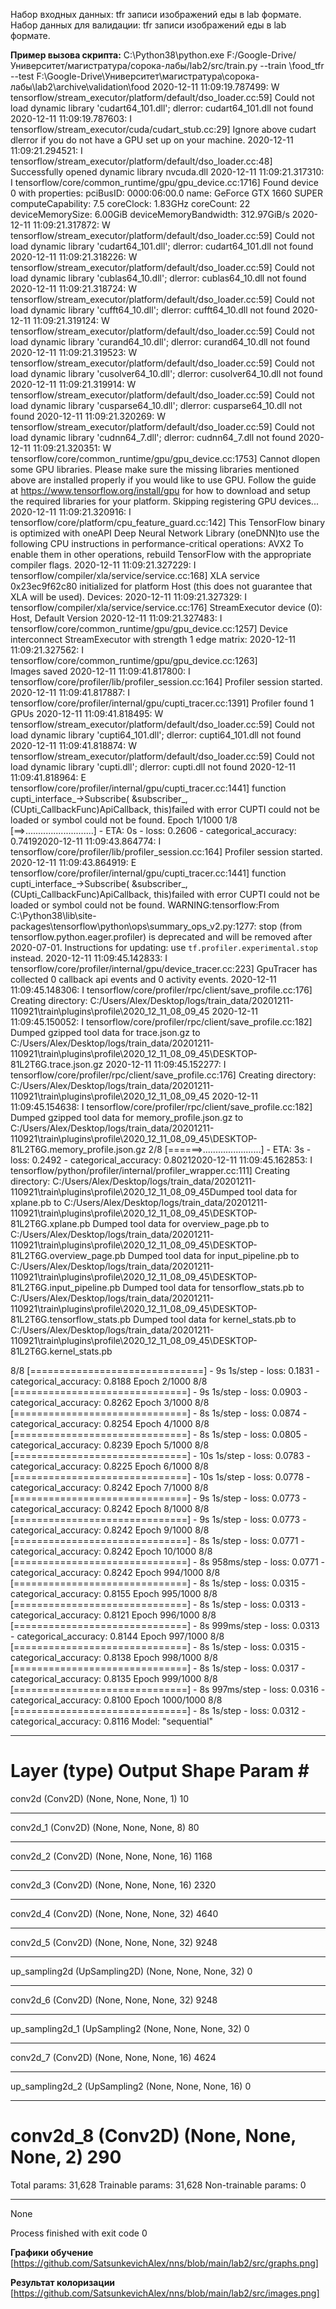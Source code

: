 Набор входных данных: tfr записи изображений еды в lab формате. 
Набор данных для валидации: tfr записи изображений еды в lab формате.

**Пример вызова скрипта:**
C:\Python38\python.exe F:/Google-Drive/Университет/магистратура/сорока-лабы/lab2/src/train.py --train \food_tfr --test F:\Google-Drive\Университет\магистратура\сорока-лабы\lab2\archive\validation\food
2020-12-11 11:09:19.787499: W tensorflow/stream_executor/platform/default/dso_loader.cc:59] Could not load dynamic library 'cudart64_101.dll'; dlerror: cudart64_101.dll not found
2020-12-11 11:09:19.787603: I tensorflow/stream_executor/cuda/cudart_stub.cc:29] Ignore above cudart dlerror if you do not have a GPU set up on your machine.
2020-12-11 11:09:21.294521: I tensorflow/stream_executor/platform/default/dso_loader.cc:48] Successfully opened dynamic library nvcuda.dll
2020-12-11 11:09:21.317310: I tensorflow/core/common_runtime/gpu/gpu_device.cc:1716] Found device 0 with properties: 
pciBusID: 0000:06:00.0 name: GeForce GTX 1660 SUPER computeCapability: 7.5
coreClock: 1.83GHz coreCount: 22 deviceMemorySize: 6.00GiB deviceMemoryBandwidth: 312.97GiB/s
2020-12-11 11:09:21.317872: W tensorflow/stream_executor/platform/default/dso_loader.cc:59] Could not load dynamic library 'cudart64_101.dll'; dlerror: cudart64_101.dll not found
2020-12-11 11:09:21.318226: W tensorflow/stream_executor/platform/default/dso_loader.cc:59] Could not load dynamic library 'cublas64_10.dll'; dlerror: cublas64_10.dll not found
2020-12-11 11:09:21.318724: W tensorflow/stream_executor/platform/default/dso_loader.cc:59] Could not load dynamic library 'cufft64_10.dll'; dlerror: cufft64_10.dll not found
2020-12-11 11:09:21.319124: W tensorflow/stream_executor/platform/default/dso_loader.cc:59] Could not load dynamic library 'curand64_10.dll'; dlerror: curand64_10.dll not found
2020-12-11 11:09:21.319523: W tensorflow/stream_executor/platform/default/dso_loader.cc:59] Could not load dynamic library 'cusolver64_10.dll'; dlerror: cusolver64_10.dll not found
2020-12-11 11:09:21.319914: W tensorflow/stream_executor/platform/default/dso_loader.cc:59] Could not load dynamic library 'cusparse64_10.dll'; dlerror: cusparse64_10.dll not found
2020-12-11 11:09:21.320269: W tensorflow/stream_executor/platform/default/dso_loader.cc:59] Could not load dynamic library 'cudnn64_7.dll'; dlerror: cudnn64_7.dll not found
2020-12-11 11:09:21.320351: W tensorflow/core/common_runtime/gpu/gpu_device.cc:1753] Cannot dlopen some GPU libraries. Please make sure the missing libraries mentioned above are installed properly if you would like to use GPU. Follow the guide at https://www.tensorflow.org/install/gpu for how to download and setup the required libraries for your platform.
Skipping registering GPU devices...
2020-12-11 11:09:21.320916: I tensorflow/core/platform/cpu_feature_guard.cc:142] This TensorFlow binary is optimized with oneAPI Deep Neural Network Library (oneDNN)to use the following CPU instructions in performance-critical operations:  AVX2
To enable them in other operations, rebuild TensorFlow with the appropriate compiler flags.
2020-12-11 11:09:21.327229: I tensorflow/compiler/xla/service/service.cc:168] XLA service 0x23ec9f62c80 initialized for platform Host (this does not guarantee that XLA will be used). Devices:
2020-12-11 11:09:21.327329: I tensorflow/compiler/xla/service/service.cc:176]   StreamExecutor device (0): Host, Default Version
2020-12-11 11:09:21.327483: I tensorflow/core/common_runtime/gpu/gpu_device.cc:1257] Device interconnect StreamExecutor with strength 1 edge matrix:
2020-12-11 11:09:21.327562: I tensorflow/core/common_runtime/gpu/gpu_device.cc:1263]      
Images saved
2020-12-11 11:09:41.817800: I tensorflow/core/profiler/lib/profiler_session.cc:164] Profiler session started.
2020-12-11 11:09:41.817887: I tensorflow/core/profiler/internal/gpu/cupti_tracer.cc:1391] Profiler found 1 GPUs
2020-12-11 11:09:41.818495: W tensorflow/stream_executor/platform/default/dso_loader.cc:59] Could not load dynamic library 'cupti64_101.dll'; dlerror: cupti64_101.dll not found
2020-12-11 11:09:41.818874: W tensorflow/stream_executor/platform/default/dso_loader.cc:59] Could not load dynamic library 'cupti.dll'; dlerror: cupti.dll not found
2020-12-11 11:09:41.818964: E tensorflow/core/profiler/internal/gpu/cupti_tracer.cc:1441] function cupti_interface_->Subscribe( &subscriber_, (CUpti_CallbackFunc)ApiCallback, this)failed with error CUPTI could not be loaded or symbol could not be found.
Epoch 1/1000
1/8 [==>...........................] - ETA: 0s - loss: 0.2606 - categorical_accuracy: 0.74192020-12-11 11:09:43.864774: I tensorflow/core/profiler/lib/profiler_session.cc:164] Profiler session started.
2020-12-11 11:09:43.864919: E tensorflow/core/profiler/internal/gpu/cupti_tracer.cc:1441] function cupti_interface_->Subscribe( &subscriber_, (CUpti_CallbackFunc)ApiCallback, this)failed with error CUPTI could not be loaded or symbol could not be found.
WARNING:tensorflow:From C:\Python38\lib\site-packages\tensorflow\python\ops\summary_ops_v2.py:1277: stop (from tensorflow.python.eager.profiler) is deprecated and will be removed after 2020-07-01.
Instructions for updating:
use `tf.profiler.experimental.stop` instead.
2020-12-11 11:09:45.142833: I tensorflow/core/profiler/internal/gpu/device_tracer.cc:223]  GpuTracer has collected 0 callback api events and 0 activity events. 
2020-12-11 11:09:45.148306: I tensorflow/core/profiler/rpc/client/save_profile.cc:176] Creating directory: C:/Users/Alex/Desktop/logs/train_data/20201211-110921\train\plugins\profile\2020_12_11_08_09_45
2020-12-11 11:09:45.150052: I tensorflow/core/profiler/rpc/client/save_profile.cc:182] Dumped gzipped tool data for trace.json.gz to C:/Users/Alex/Desktop/logs/train_data/20201211-110921\train\plugins\profile\2020_12_11_08_09_45\DESKTOP-81L2T6G.trace.json.gz
2020-12-11 11:09:45.152277: I tensorflow/core/profiler/rpc/client/save_profile.cc:176] Creating directory: C:/Users/Alex/Desktop/logs/train_data/20201211-110921\train\plugins\profile\2020_12_11_08_09_45
2020-12-11 11:09:45.154638: I tensorflow/core/profiler/rpc/client/save_profile.cc:182] Dumped gzipped tool data for memory_profile.json.gz to C:/Users/Alex/Desktop/logs/train_data/20201211-110921\train\plugins\profile\2020_12_11_08_09_45\DESKTOP-81L2T6G.memory_profile.json.gz
2/8 [======>.......................] - ETA: 3s - loss: 0.2492 - categorical_accuracy: 0.80212020-12-11 11:09:45.162853: I tensorflow/python/profiler/internal/profiler_wrapper.cc:111] Creating directory: C:/Users/Alex/Desktop/logs/train_data/20201211-110921\train\plugins\profile\2020_12_11_08_09_45Dumped tool data for xplane.pb to C:/Users/Alex/Desktop/logs/train_data/20201211-110921\train\plugins\profile\2020_12_11_08_09_45\DESKTOP-81L2T6G.xplane.pb
Dumped tool data for overview_page.pb to C:/Users/Alex/Desktop/logs/train_data/20201211-110921\train\plugins\profile\2020_12_11_08_09_45\DESKTOP-81L2T6G.overview_page.pb
Dumped tool data for input_pipeline.pb to C:/Users/Alex/Desktop/logs/train_data/20201211-110921\train\plugins\profile\2020_12_11_08_09_45\DESKTOP-81L2T6G.input_pipeline.pb
Dumped tool data for tensorflow_stats.pb to C:/Users/Alex/Desktop/logs/train_data/20201211-110921\train\plugins\profile\2020_12_11_08_09_45\DESKTOP-81L2T6G.tensorflow_stats.pb
Dumped tool data for kernel_stats.pb to C:/Users/Alex/Desktop/logs/train_data/20201211-110921\train\plugins\profile\2020_12_11_08_09_45\DESKTOP-81L2T6G.kernel_stats.pb

8/8 [==============================] - 9s 1s/step - loss: 0.1831 - categorical_accuracy: 0.8188
Epoch 2/1000
8/8 [==============================] - 9s 1s/step - loss: 0.0903 - categorical_accuracy: 0.8262
Epoch 3/1000
8/8 [==============================] - 8s 1s/step - loss: 0.0874 - categorical_accuracy: 0.8254
Epoch 4/1000
8/8 [==============================] - 8s 1s/step - loss: 0.0805 - categorical_accuracy: 0.8239
Epoch 5/1000
8/8 [==============================] - 10s 1s/step - loss: 0.0783 - categorical_accuracy: 0.8225
Epoch 6/1000
8/8 [==============================] - 10s 1s/step - loss: 0.0778 - categorical_accuracy: 0.8242
Epoch 7/1000
8/8 [==============================] - 9s 1s/step - loss: 0.0773 - categorical_accuracy: 0.8242
Epoch 8/1000
8/8 [==============================] - 9s 1s/step - loss: 0.0773 - categorical_accuracy: 0.8242
Epoch 9/1000
8/8 [==============================] - 8s 1s/step - loss: 0.0771 - categorical_accuracy: 0.8242
Epoch 10/1000
8/8 [==============================] - 8s 958ms/step - loss: 0.0771 - categorical_accuracy: 0.8242
Epoch 994/1000
8/8 [==============================] - 8s 1s/step - loss: 0.0315 - categorical_accuracy: 0.8155
Epoch 995/1000
8/8 [==============================] - 8s 1s/step - loss: 0.0313 - categorical_accuracy: 0.8121
Epoch 996/1000
8/8 [==============================] - 8s 999ms/step - loss: 0.0313 - categorical_accuracy: 0.8144
Epoch 997/1000
8/8 [==============================] - 8s 1s/step - loss: 0.0315 - categorical_accuracy: 0.8138
Epoch 998/1000
8/8 [==============================] - 8s 1s/step - loss: 0.0317 - categorical_accuracy: 0.8135
Epoch 999/1000
8/8 [==============================] - 8s 997ms/step - loss: 0.0316 - categorical_accuracy: 0.8100
Epoch 1000/1000
8/8 [==============================] - 8s 1s/step - loss: 0.0312 - categorical_accuracy: 0.8116
Model: "sequential"
_________________________________________________________________
Layer (type)                 Output Shape              Param #   
=================================================================
conv2d (Conv2D)              (None, None, None, 1)     10        
_________________________________________________________________
conv2d_1 (Conv2D)            (None, None, None, 8)     80        
_________________________________________________________________
conv2d_2 (Conv2D)            (None, None, None, 16)    1168      
_________________________________________________________________
conv2d_3 (Conv2D)            (None, None, None, 16)    2320      
_________________________________________________________________
conv2d_4 (Conv2D)            (None, None, None, 32)    4640      
_________________________________________________________________
conv2d_5 (Conv2D)            (None, None, None, 32)    9248      
_________________________________________________________________
up_sampling2d (UpSampling2D) (None, None, None, 32)    0         
_________________________________________________________________
conv2d_6 (Conv2D)            (None, None, None, 32)    9248      
_________________________________________________________________
up_sampling2d_1 (UpSampling2 (None, None, None, 32)    0         
_________________________________________________________________
conv2d_7 (Conv2D)            (None, None, None, 16)    4624      
_________________________________________________________________
up_sampling2d_2 (UpSampling2 (None, None, None, 16)    0         
_________________________________________________________________
conv2d_8 (Conv2D)            (None, None, None, 2)     290       
=================================================================
Total params: 31,628
Trainable params: 31,628
Non-trainable params: 0
_________________________________________________________________
None

Process finished with exit code 0

**Графики обучение**
[https://github.com/SatsunkevichAlex/nns/blob/main/lab2/src/graphs.png]

**Результат колоризации**
[https://github.com/SatsunkevichAlex/nns/blob/main/lab2/src/images.png]
